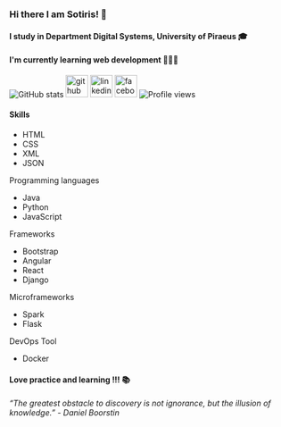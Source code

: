 ### Hi there I am Sotiris! 👋

#### I study in Department Digital Systems, University  of Piraeus 🎓

#### I'm currently learning web development 👨🏻‍💻

![GitHub stats](https://github-readme-stats.vercel.app/api?username=sotiriskarageorgopoulos&show_icons=true)
[<img src='https://cdn.jsdelivr.net/npm/simple-icons@3.0.1/icons/github.svg' alt='github' height='40'>](https://github.com/sotiriskarageorgopoulos)  [<img src='https://cdn.jsdelivr.net/npm/simple-icons@3.0.1/icons/linkedin.svg' alt='linkedin' height='40'>](https://www.linkedin.com/in/sotiris-karageorgopoulos-537391175/)  [<img src='https://cdn.jsdelivr.net/npm/simple-icons@3.0.1/icons/facebook.svg' alt='facebook' height='40'>](https://www.facebook.com/sotiris.karageorgopoulos)
![Profile views](https://gpvc.arturio.dev/sotiriskarageorgopoulos)

#### Skills
- HTML
- CSS
- XML
- JSON

Programming languages
- Java
- Python
- JavaScript

Frameworks
- Bootstrap
- Angular
- React
- Django

Microframeworks
- Spark
- Flask

DevOps Tool
- Docker

#### Love practice and learning !!! 📚

###### “The greatest obstacle to discovery is not ignorance, but the illusion of knowledge.” - Daniel Boorstin
